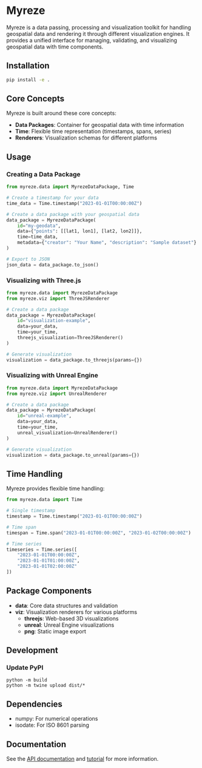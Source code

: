 # Myreze

Myreze is a data passing, processing and visualization toolkit for handling geospatial data and rendering it through different visualization engines. It provides a unified interface for managing, validating, and visualizing geospatial data with time components.

## Installation

```bash
pip install -e .
```

## Core Concepts

Myreze is built around these core concepts:

- **Data Packages**: Container for geospatial data with time information
- **Time**: Flexible time representation (timestamps, spans, series)
- **Renderers**: Visualization schemas for different platforms

## Usage

### Creating a Data Package

```python
from myreze.data import MyrezeDataPackage, Time

# Create a timestamp for your data
time_data = Time.timestamp("2023-01-01T00:00:00Z")

# Create a data package with your geospatial data
data_package = MyrezeDataPackage(
    id="my-geodata",
    data={"points": [[lat1, lon1], [lat2, lon2]]},
    time=time_data,
    metadata={"creator": "Your Name", "description": "Sample dataset"}
)

# Export to JSON
json_data = data_package.to_json()
```

### Visualizing with Three.js

```python
from myreze.data import MyrezeDataPackage
from myreze.viz import ThreeJSRenderer

# Create a data package
data_package = MyrezeDataPackage(
    id="visualization-example",
    data=your_data,
    time=your_time,
    threejs_visualization=ThreeJSRenderer()
)

# Generate visualization
visualization = data_package.to_threejs(params={})
```

### Visualizing with Unreal Engine

```python
from myreze.data import MyrezeDataPackage
from myreze.viz import UnrealRenderer

# Create a data package
data_package = MyrezeDataPackage(
    id="unreal-example",
    data=your_data,
    time=your_time,
    unreal_visualization=UnrealRenderer()
)

# Generate visualization
visualization = data_package.to_unreal(params={})
```

## Time Handling

Myreze provides flexible time handling:

```python
from myreze.data import Time

# Single timestamp
timestamp = Time.timestamp("2023-01-01T00:00:00Z")

# Time span
timespan = Time.span("2023-01-01T00:00:00Z", "2023-01-02T00:00:00Z")

# Time series
timeseries = Time.series([
    "2023-01-01T00:00:00Z",
    "2023-01-01T01:00:00Z",
    "2023-01-01T02:00:00Z"
])
```

## Package Components

- **data**: Core data structures and validation
- **viz**: Visualization renderers for various platforms
  - **threejs**: Web-based 3D visualizations
  - **unreal**: Unreal Engine visualizations
  - **png**: Static image export

## Development

### Update PyPI 

```shell
python -m build
python -m twine upload dist/*
```

## Dependencies

- numpy: For numerical operations
- isodate: For ISO 8601 parsing

## Documentation

See the [API documentation](docs/api.md) and [tutorial](docs/tutorial.md) for more information.
